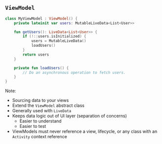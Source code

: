 ## `ViewModel`

```kotlin
class MyViewModel : ViewModel() {
    private lateinit var users: MutableLiveData<List<User>>

    fun getUsers(): LiveData<List<User>> {
        if (!::users.isInitialized) {
            users = MutableLiveData()
            loadUsers()
        }
        return users
    }

    private fun loadUsers() {
        // Do an asynchronous operation to fetch users.
    }
}
```
Note:
+ Sourcing data to your views
+ Extend the `ViewModel` abstract class
+ Generally used with `LiveData`
+ Keeps data logic out of UI layer (separation of concerns)
    + Easier to understand
    + Easier to test
+ ViewModels must never reference a view, lifecycle, or any class with an `Activity` context reference